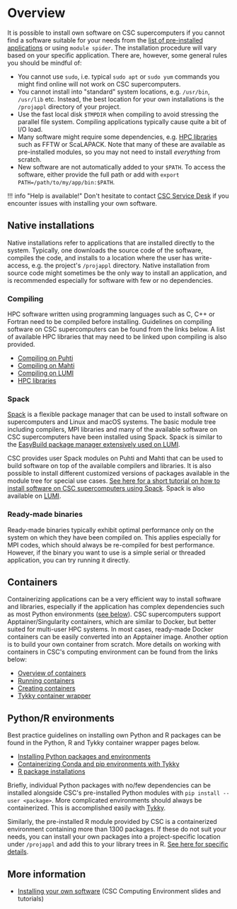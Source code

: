 # Overview

It is possible to install own software on CSC supercomputers if you cannot find a software
suitable for your needs from the [list of pre-installed applications](../apps/index.md)
or using `module spider`. The installation procedure will vary based on your specific
application. There are, however, some general rules you should be mindful of:

- You cannot use `sudo`, i.e. typical `sudo apt` or `sudo yum` commands you might find
  online will not work on CSC supercomputers.
- You cannot install into "standard" system locations, e.g. `/usr/bin`, `/usr/lib` etc.
  Instead, the best location for your own installations is the `/projappl` directory of
  your project.
- Use the fast local disk `$TMPDIR` when compiling to avoid stressing the parallel file
  system. Compiling applications typically cause quite a bit of I/O load.
- Many software might require some dependencies, e.g. [HPC libraries](hpc-libraries.md)
  such as FFTW or ScaLAPACK. Note that many of these are available as pre-installed
  modules, so you may not need to install *everything* from scratch.
- New software are not automatically added to your `$PATH`. To access the software,
  either provide the full path or add with `export PATH=/path/to/my/app/bin:$PATH`.

!!! info "Help is available!"
    Don't hesitate to contact [CSC Service Desk](../support/contact.md) if you
    encounter issues with installing your own software.

## Native installations

Native installations refer to applications that are installed directly to the system.
Typically, one downloads the source code of the software, compiles the code, and installs
to a location where the user has write-access, e.g. the project's `/projappl` directory.
Native installation from source code might sometimes be the only way to install an
application, and is recommended especially for software with few or no dependencies.

### Compiling

HPC software written using programming languages such as C, C++ or Fortran need to be
compiled before installing. Guidelines on compiling software on CSC supercomputers can
be found from the links below. A list of available HPC libraries that may need to be
linked upon compiling is also provided.

- [Compiling on Puhti](compiling-puhti.md)
- [Compiling on Mahti](compiling-mahti.md)
- [Compiling on LUMI](compiling-lumi.md)
- [HPC libraries](hpc-libraries.md)

### Spack

[Spack](https://spack.io) is a flexible package manager that can be used to install
software on supercomputers and Linux and macOS systems. The basic module tree including
compilers, MPI libraries and many of the available software on CSC supercomputers have
been installed using Spack. Spack is similar to the [EasyBuild package manager extensively
used on LUMI](https://docs.lumi-supercomputer.eu/software/installing/easybuild/).

CSC provides user Spack modules on Puhti and Mahti that can be used to build software on top of the
available compilers and libraries. It is also possible to install different customized versions of
packages available in the module tree for special use cases. [See here for a short tutorial on how to
install software on CSC supercomputers using Spack](../support/tutorials/user-spack.md). Spack is
also available on [LUMI](https://docs.lumi-supercomputer.eu/software/installing/spack/).

### Ready-made binaries

Ready-made binaries typically exhibit optimal performance only on the system on which
they have been compiled on. This applies especially for MPI codes, which should always
be re-compiled for best performance. However, if the binary you want to use is a simple
serial or threaded application, you can try running it directly.

## Containers

Containerizing applications can be a very efficient way to install software and libraries,
especially if the application has complex dependencies such as most Python environments
([see below](#pythonr-environments)). CSC supercomputers support Apptainer/Singularity
containers, which are similar to Docker, but better suited for multi-user HPC systems. In
most cases, ready-made Docker containers can be easily converted into an Apptainer image.
Another option is to build your own container from scratch. More details on working with
containers in CSC's computing environment can be found from the links below:

- [Overview of containers](containers/overview.md)
- [Running containers](containers/run-existing.md)
- [Creating containers](containers/creating.md)
- [Tykky container wrapper](containers/tykky.md)

## Python/R environments

Best practice guidelines on installing own Python and R packages can be found in
the Python, R and Tykky container wrapper pages below.

- [Installing Python packages and environments](../apps/python.md)
- [Containerizing Conda and pip environments with Tykky](containers/tykky.md)
- [R package installations](../apps/r-env.md#r-package-installations)

Briefly, individual Python packages with no/few dependencies can be installed
alongside CSC's pre-installed Python modules with `pip install --user <package>`.
More complicated environments should always be containerized. This is accomplished
easily with [Tykky](containers/tykky.md).

Similarly, the pre-installed R module provided by CSC is a containerized environment
containing more than 1300 packages. If these do not suit your needs, you can install your
own packages into a project-specific location under `/projappl` and add this to your library
trees in R. [See here for specific details](../apps/r-env.md#r-package-installations).

## More information

- [Installing your own software](https://csc-training.github.io/csc-env-eff/part-2/installing/)
  (CSC Computing Environment slides and tutorials)
